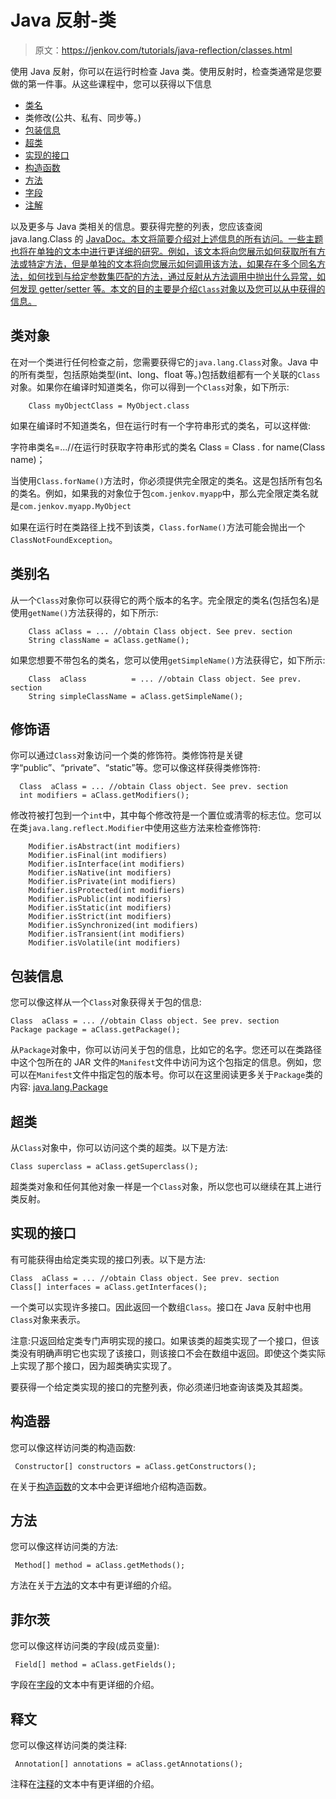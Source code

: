 # Java 反射-类

> 原文：<https://jenkov.com/tutorials/java-reflection/classes.html>

使用 Java 反射，你可以在运行时检查 Java 类。使用反射时，检查类通常是您要做的第一件事。从这些课程中，您可以获得以下信息

*   [类名](#classname)
*   类修改(公共、私有、同步等。)
*   [包装信息](#package)
*   [超类](#superclass)
*   [实现的接口](#interfaces)
*   [构造函数](#constructors)
*   [方法](#methods)
*   [字段](#fields)
*   [注解](#annotations)

以及更多与 Java 类相关的信息。要获得完整的列表，您应该查阅 java.lang.Class 的 [JavaDoc。本文将简要介绍对上述信息的所有访问。一些主题也将在单独的文本中进行更详细的研究。例如，该文本将向您展示如何获取所有方法或特定方法，但是单独的文本将向您展示如何调用该方法，如果存在多个同名方法，如何找到与给定参数集匹配的方法，通过反射从方法调用中抛出什么异常，如何发现 getter/setter 等。本文的目的主要是介绍`Class`对象以及您可以从中获得的信息。](http://java.sun.com/javase/6/docs/api/java/lang/Class.html)

## 类对象

在对一个类进行任何检查之前，您需要获得它的`java.lang.Class`对象。Java 中的所有类型，包括原始类型(int、long、float 等。)包括数组都有一个关联的`Class`对象。如果你在编译时知道类名，你可以得到一个`Class`对象，如下所示:

```
    Class myObjectClass = MyObject.class

```

如果在编译时不知道类名，但在运行时有一个字符串形式的类名，可以这样做:

字符串类名=...//在运行时获取字符串形式的类名 Class = Class . for name(Class name)；

当使用`Class.forName()`方法时，你必须提供完全限定的类名。这是包括所有包名的类名。例如，如果<cod>我的对象</cod>位于包`com.jenkov.myapp`中，那么完全限定类名就是`com.jenkov.myapp.MyObject`

如果在运行时在类路径上找不到该类，`Class.forName()`方法可能会抛出一个`ClassNotFoundException`。

## 类别名

从一个`Class`对象你可以获得它的两个版本的名字。完全限定的类名(包括包名)是使用`getName()`方法获得的，如下所示:

```
    Class aClass = ... //obtain Class object. See prev. section
    String className = aClass.getName();

```

如果您想要不带包名的类名，您可以使用`getSimpleName()`方法获得它，如下所示:

```
    Class  aClass          = ... //obtain Class object. See prev. section
    String simpleClassName = aClass.getSimpleName();

```

## 修饰语

你可以通过`Class`对象访问一个类的修饰符。类修饰符是关键字“public”、“private”、“static”等。您可以像这样获得类修饰符:

```
  Class  aClass = ... //obtain Class object. See prev. section
  int modifiers = aClass.getModifiers();

```

修改符被打包到一个`int`中，其中每个修改符是一个置位或清零的标志位。您可以在类`java.lang.reflect.Modifier`中使用这些方法来检查修饰符:

```
    Modifier.isAbstract(int modifiers)
    Modifier.isFinal(int modifiers)
    Modifier.isInterface(int modifiers)
    Modifier.isNative(int modifiers)
    Modifier.isPrivate(int modifiers)
    Modifier.isProtected(int modifiers)
    Modifier.isPublic(int modifiers)
    Modifier.isStatic(int modifiers)
    Modifier.isStrict(int modifiers)
    Modifier.isSynchronized(int modifiers)
    Modifier.isTransient(int modifiers)
    Modifier.isVolatile(int modifiers)

```

## 包装信息

您可以像这样从一个`Class`对象获得关于包的信息:

```
Class  aClass = ... //obtain Class object. See prev. section
Package package = aClass.getPackage();

```

从`Package`对象中，你可以访问关于包的信息，比如它的名字。您还可以在类路径中这个包所在的 JAR 文件的`Manifest`文件中访问为这个包指定的信息。例如，您可以在`Manifest`文件中指定包的版本号。你可以在这里阅读更多关于`Package`类的内容: [java.lang.Package](http://java.sun.com/javase/6/docs/api/java/lang/Package.html)

## 超类

从`Class`对象中，你可以访问这个类的超类。以下是方法:

```
Class superclass = aClass.getSuperclass();

```

超类类对象和任何其他对象一样是一个`Class`对象，所以您也可以继续在其上进行类反射。

## 实现的接口

有可能获得由给定类实现的接口列表。以下是方法:

```
Class  aClass = ... //obtain Class object. See prev. section
Class[] interfaces = aClass.getInterfaces();

```

一个类可以实现许多接口。因此返回一个数组`Class`。接口在 Java 反射中也用`Class`对象来表示。

注意:只返回给定类专门声明实现的接口。如果该类的超类实现了一个接口，但该类没有明确声明它也实现了该接口，则该接口不会在数组中返回。即使这个类实际上实现了那个接口，因为超类确实实现了。

要获得一个给定类实现的接口的完整列表，你必须递归地查询该类及其超类。

## 构造器

您可以像这样访问类的构造函数:

```
 Constructor[] constructors = aClass.getConstructors();

```

在关于[构造函数](constructors.html)的文本中会更详细地介绍构造函数。

## 方法

您可以像这样访问类的方法:

```
 Method[] method = aClass.getMethods();

```

方法在关于[方法](methods.html)的文本中有更详细的介绍。

## 菲尔茨

您可以像这样访问类的字段(成员变量):

```
 Field[] method = aClass.getFields();

```

字段在[字段](fields.html)的文本中有更详细的介绍。

## 释文

您可以像这样访问类的类注释:

```
 Annotation[] annotations = aClass.getAnnotations();

```

注释在[注释](annotations.html)的文本中有更详细的介绍。